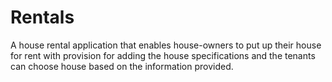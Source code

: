 # Rentals
A house rental application that enables house-owners to put up their house for rent with provision for adding the house specifications and the tenants can choose house
based on the information provided.

